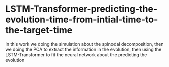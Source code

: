 # LSTM-Transformer-predicting-the-evolution-time-from-intial-time-to-the-target-time
In this work we doing the simulation about the spinodal decomposition, then we doing the PCA to extract the information in the evolution, then using the LSTM-Transformer to fit the neural network about the predicting the evolution

